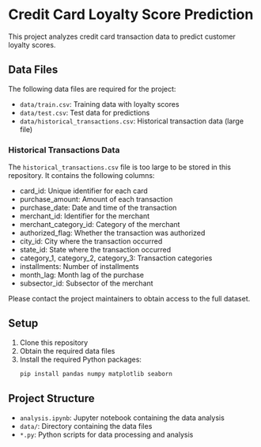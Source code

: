 # Credit Card Loyalty Score Prediction

This project analyzes credit card transaction data to predict customer loyalty scores.

## Data Files

The following data files are required for the project:

- `data/train.csv`: Training data with loyalty scores
- `data/test.csv`: Test data for predictions
- `data/historical_transactions.csv`: Historical transaction data (large file)

### Historical Transactions Data

The `historical_transactions.csv` file is too large to be stored in this repository. It contains the following columns:
- card_id: Unique identifier for each card
- purchase_amount: Amount of each transaction
- purchase_date: Date and time of the transaction
- merchant_id: Identifier for the merchant
- merchant_category_id: Category of the merchant
- authorized_flag: Whether the transaction was authorized
- city_id: City where the transaction occurred
- state_id: State where the transaction occurred
- category_1, category_2, category_3: Transaction categories
- installments: Number of installments
- month_lag: Month lag of the purchase
- subsector_id: Subsector of the merchant

Please contact the project maintainers to obtain access to the full dataset.

## Setup

1. Clone this repository
2. Obtain the required data files
3. Install the required Python packages:
   ```bash
   pip install pandas numpy matplotlib seaborn
   ```

## Project Structure

- `analysis.ipynb`: Jupyter notebook containing the data analysis
- `data/`: Directory containing the data files
- `*.py`: Python scripts for data processing and analysis